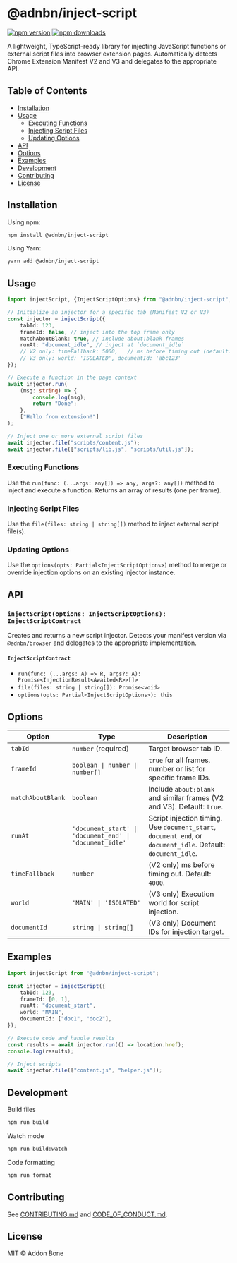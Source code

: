 # @adnbn/inject-script

[![npm version](https://img.shields.io/npm/v/@adnbn/inject-script.svg)](https://www.npmjs.com/package/@adnbn/inject-script)
[![npm downloads](https://img.shields.io/npm/dm/@adnbn/inject-script.svg)](https://www.npmjs.com/package/@adnbn/inject-script)

A lightweight, TypeScript-ready library for injecting JavaScript functions or external script files into browser extension pages.
Automatically detects Chrome Extension Manifest V2 and V3 and delegates to the appropriate API.

## Table of Contents

- [Installation](#installation)
- [Usage](#usage)
    - [Executing Functions](#executing-functions)
    - [Injecting Script Files](#injecting-script-files)
    - [Updating Options](#updating-options)
- [API](#api)
- [Options](#options)
- [Examples](#examples)
- [Development](#development)
- [Contributing](#contributing)
- [License](#license)

## Installation

Using npm:

```bash
npm install @adnbn/inject-script
```

Using Yarn:

```bash
yarn add @adnbn/inject-script
```

## Usage

```ts
import injectScript, {InjectScriptOptions} from "@adnbn/inject-script";

// Initialize an injector for a specific tab (Manifest V2 or V3)
const injector = injectScript({
    tabId: 123,
    frameId: false, // inject into the top frame only
    matchAboutBlank: true, // include about:blank frames
    runAt: "document_idle", // inject at `document_idle`
    // V2 only: timeFallback: 5000,   // ms before timing out (default: 4000)
    // V3 only: world: 'ISOLATED', documentId: 'abc123'
});

// Execute a function in the page context
await injector.run(
    (msg: string) => {
        console.log(msg);
        return "Done";
    },
    ["Hello from extension!"]
);

// Inject one or more external script files
await injector.file("scripts/content.js");
await injector.file(["scripts/lib.js", "scripts/util.js"]);
```

### Executing Functions

Use the `run(func: (...args: any[]) => any, args?: any[])` method to inject and execute a function. Returns an array of results (one per frame).

### Injecting Script Files

Use the `file(files: string | string[])` method to inject external script file(s).

### Updating Options

Use the `options(opts: Partial<InjectScriptOptions>)` method to merge or override injection options on an existing injector instance.

## API

### `injectScript(options: InjectScriptOptions): InjectScriptContract`

Creates and returns a new script injector. Detects your manifest version via `@adnbn/browser` and delegates to the appropriate implementation.

#### `InjectScriptContract`

- `run(func: (...args: A) => R, args?: A): Promise<InjectionResult<Awaited<R>>[]>`
- `file(files: string | string[]): Promise<void>`
- `options(opts: Partial<InjectScriptOptions>): this`

## Options

| Option            | Type                                                    | Description                                                                                                  |
| ----------------- | ------------------------------------------------------- | ------------------------------------------------------------------------------------------------------------ |
| `tabId`           | `number` (required)                                     | Target browser tab ID.                                                                                       |
| `frameId`         | `boolean \| number \| number[]`                         | `true` for all frames, number or list for specific frame IDs.                                                |
| `matchAboutBlank` | `boolean`                                               | Include `about:blank` and similar frames (V2 and V3). Default: `true`.                                       |
| `runAt`           | `'document_start' \| 'document_end' \| 'document_idle'` | Script injection timing. Use `document_start`, `document_end`, or `document_idle`. Default: `document_idle`. |
| `timeFallback`    | `number`                                                | (V2 only) ms before timing out. Default: `4000`.                                                             |
| `world`           | `'MAIN' \| 'ISOLATED'`                                  | (V3 only) Execution world for script injection.                                                              |
| `documentId`      | `string \| string[]`                                    | (V3 only) Document IDs for injection target.                                                                 |

## Examples

```ts
import injectScript from "@adnbn/inject-script";

const injector = injectScript({
    tabId: 123,
    frameId: [0, 1],
    runAt: "document_start",
    world: "MAIN",
    documentId: ["doc1", "doc2"],
});

// Execute code and handle results
const results = await injector.run(() => location.href);
console.log(results);

// Inject scripts
await injector.file(["content.js", "helper.js"]);
```

## Development

Build files

```bash
npm run build
```

Watch mode

```bash
npm run build:watch
```

Code formatting

```bash
npm run format
```

## Contributing

See [CONTRIBUTING.md](CONTRIBUTING.md) and [CODE_OF_CONDUCT.md](CODE_OF_CONDUCT.md).

## License

MIT © Addon Bone
